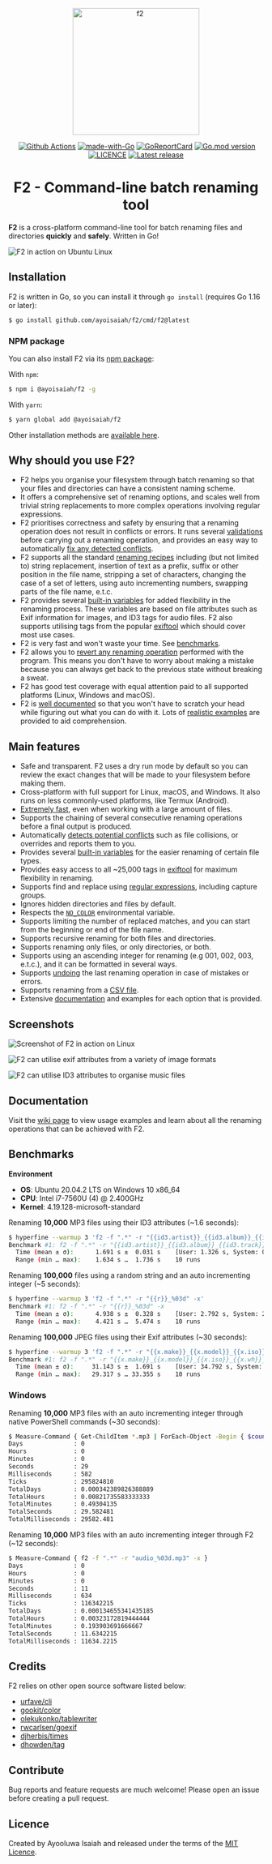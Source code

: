 <p align="center">
   <img src="https://ik.imagekit.io/turnupdev/f2_logo_02eDMiVt7.png" width="250" height="250" alt="f2">
</p>

<p align="center">
   <a href="http://makeapullrequest.com"><img src="https://img.shields.io/badge/PRs-welcome-brightgreen.svg?style=flat" alt=""></a>
   <a href="https://github.com/ayoisaiah/F2/actions"><img src="https://github.com/ayoisaiah/F2/actions/workflows/test.yml/badge.svg" alt="Github Actions"></a>
   <a href="https://golang.org"><img src="https://img.shields.io/badge/Made%20with-Go-1f425f.svg" alt="made-with-Go"></a>
   <a href="https://goreportcard.com/report/github.com/ayoisaiah/f2"><img src="https://goreportcard.com/badge/github.com/ayoisaiah/f2" alt="GoReportCard"></a>
   <a href="https://github.com/ayoisaiah/f2"><img src="https://img.shields.io/github/go-mod/go-version/ayoisaiah/f2.svg" alt="Go.mod version"></a>
   <a href="https://github.com/ayoisaiah/f2/blob/master/LICENCE"><img src="https://img.shields.io/github/license/ayoisaiah/f2.svg" alt="LICENCE"></a>
   <a href="https://github.com/ayoisaiah/f2/releases/"><img src="https://img.shields.io/github/release/ayoisaiah/f2.svg" alt="Latest release"></a>
</p>

<h1 align="center">F2 - Command-line batch renaming tool</h1>

**F2** is a cross-platform command-line tool for batch renaming files and directories **quickly** and **safely**. Written in Go!

<img src="https://ik.imagekit.io/turnupdev/f2-demo_tnCZlpBrkhX.gif?tr:q-100" alt="F2 in action on Ubuntu Linux">

## Installation

F2 is written in Go, so you can install it through `go install` (requires Go 1.16 or later):

```bash
$ go install github.com/ayoisaiah/f2/cmd/f2@latest
```

### NPM package

You can also install F2 via its [npm package](https://www.npmjs.com/package/@ayoisaiah/f2):

With `npm`:

```bash
$ npm i @ayoisaiah/f2 -g
```

With `yarn`:

```bash
$ yarn global add @ayoisaiah/f2
```

Other installation methods are [available here](https://github.com/ayoisaiah/f2/wiki/Installation/).

## Why should you use F2?

- F2 helps you organise your filesystem through batch renaming so that your files and directories can have a consistent naming scheme.
- It offers a comprehensive set of renaming options, and scales well from trivial string replacements to more complex operations involving regular expressions.
- F2 prioritises correctness and safety by ensuring that a renaming operation does not result in conflicts or errors. It runs several [validations](https://github.com/ayoisaiah/f2/wiki/Validation-and-conflict-detection) before carrying out a renaming operation, and provides an easy way to automatically [fix any detected conflicts](https://github.com/ayoisaiah/f2/wiki/Validation-and-conflict-detection#auto-fixing-conflicts).
- F2 supports all the standard [renaming recipes](https://github.com/ayoisaiah/f2/wiki/Renaming-Recipes) including (but not limited to) string replacement, insertion of text as a prefix, suffix or other position in the file name, stripping a set of characters, changing the case of a set of letters, using auto incrementing numbers, swapping parts of the file name, e.t.c.
- F2 provides several [built-in variables](https://github.com/ayoisaiah/f2/wiki/Built-in-variables) for added flexibility in the renaming process. These variables are based on file attributes such as Exif information for images, and ID3 tags for audio files. F2 also supports utilising tags from the popular [exiftool](https://github.com/ayoisaiah/f2/wiki/Exiftool-variables) which should cover most use cases.
- F2 is very fast and won't waste your time. See [benchmarks](#benchmarks).
- F2 allows you to [revert any renaming operation](https://github.com/ayoisaiah/f2/wiki/Undoing-a-renaming-operation) performed with the program. This means you don't have to worry about making a mistake because you can always get back to the previous state without breaking a sweat.
- F2 has good test coverage with equal attention paid to all supported platforms (Linux, Windows and macOS).
- F2 is [well documented](https://github.com/ayoisaiah/f2/wiki) so that you won't have to scratch your head while figuring out what you can do with it. Lots of [realistic examples](https://github.com/ayoisaiah/f2/wiki/Real-world-examples) are provided to aid comprehension.

## Main features

- Safe and transparent. F2 uses a dry run mode by default so you can review the exact changes that will be made to your filesystem before making them.
- Cross-platform with full support for Linux, macOS, and Windows. It also runs on less commonly-used platforms, like Termux (Android).
- [Extremely fast](#benchmarks), even when working with a large amount of files.
- Supports the chaining of several consecutive renaming operations before a final output is produced.
- Automatically [detects potential conflicts](https://github.com/ayoisaiah/f2/wiki/Validation-and-conflict-detection) such as file collisions, or overrides and reports them to you.
- Provides several [built-in variables](https://github.com/ayoisaiah/f2/wiki/Built-in-variables) for the easier renaming of certain file types.
- Provides easy access to all ~25,000 tags in [exiftool](https://github.com/ayoisaiah/f2/wiki/Exiftool-variables) for maximum flexibility in renaming.
- Supports find and replace using [regular expressions](https://github.com/ayoisaiah/f2/wiki/Regular-expressions), including capture groups.
- Ignores hidden directories and files by default.
- Respects the [`NO_COLOR`](https://no-color.org/) environmental variable.
- Supports limiting the number of replaced matches, and you can start from the beginning or end of the file name.
- Supports recursive renaming for both files and directories.
- Supports renaming only files, or only directories, or both.
- Supports using an ascending integer for renaming (e.g 001, 002, 003, e.t.c.), and it can be formatted in several ways.
- Supports [undoing](https://github.com/ayoisaiah/f2/wiki/Undoing-a-renaming-operation) the last renaming operation in case of mistakes or errors.
- Supports renaming from a [CSV file](https://github.com/ayoisaiah/f2/wiki/Renaming-from-a-CSV-file).
- Extensive [documentation](https://github.com/ayoisaiah/f2/wiki) and examples for each option that is provided.

## Screenshots

![Screenshot of F2 in action on Linux](https://ik.imagekit.io/turnupdev/f2_EsdXrHHKt.png?tr:q-100)

![F2 can utilise exif attributes from a variety of image formats](https://ik.imagekit.io/turnupdev/f2-exif-example_Xn_Ko8ait.png?tr:q-100)

![F2 can utilise ID3 attributes to organise music files](https://ik.imagekit.io/turnupdev/f2-id3-example_Esb--IK6A.png?tr:q-100)

## Documentation

Visit the [wiki page](https://github.com/ayoisaiah/f2/wiki) to view usage examples and learn about all the renaming operations that can be achieved with F2.

## Benchmarks

**Environment**
- **OS**: Ubuntu 20.04.2 LTS on Windows 10 x86_64
- **CPU**: Intel i7-7560U (4) @ 2.400GHz
- **Kernel**:  4.19.128-microsoft-standard

Renaming **10,000** MP3 files using their ID3 attributes (~1.6 seconds):

```bash
$ hyperfine --warmup 3 'f2 -f ".*" -r "{{id3.artist}}_{{id3.album}}_{{id3.track}}_{{r} }.mp3" -x'
Benchmark #1: f2 -f ".*" -r "{{id3.artist}}_{{id3.album}}_{{id3.track}}_{{r}}.mp3" -x
  Time (mean ± σ):      1.691 s ±  0.031 s    [User: 1.326 s, System: 0.744 s]
  Range (min … max):    1.634 s …  1.736 s    10 runs
```

Renaming **100,000** files using a random string and an auto incrementing
integer (~5 seconds):

```bash
$ hyperfine --warmup 3 'f2 -f ".*" -r "{{r}}_%03d" -x'
Benchmark #1: f2 -f ".*" -r "{{r}}_%03d" -x
  Time (mean ± σ):      4.938 s ±  0.328 s    [User: 2.792 s, System: 2.770 s]
  Range (min … max):    4.421 s …  5.474 s    10 runs
```

Renaming **100,000** JPEG files using their Exif attributes (~30 seconds):

```bash
$ hyperfine --warmup 3 'f2 -f ".*" -r "{{x.make}}_{{x.model}}_{{x.iso}}_{{x.wh}}_{{r}}_%03d.jpg" -x'
Benchmark #1: f2 -f ".*" -r "{{x.make}}_{{x.model}}_{{x.iso}}_{{x.wh}}_{{r}}_%03d.jpg" -x
  Time (mean ± σ):     31.143 s ±  1.691 s    [User: 34.792 s, System: 4.779 s]
  Range (min … max):   29.317 s … 33.355 s    10 runs
```

### Windows

Renaming **10,000** MP3 files with an auto incrementing integer through native PowerShell commands (~30 seconds):

```bash
$ Measure-Command { Get-ChildItem *.mp3 | ForEach-Object -Begin { $count = 1 } -Process { Rename-Item $_ -NewName "music_$count.mp3"; $count++ } }
Days              : 0
Hours             : 0
Minutes           : 0
Seconds           : 29
Milliseconds      : 582
Ticks             : 295824810
TotalDays         : 0.000342389826388889
TotalHours        : 0.00821735583333333
TotalMinutes      : 0.49304135
TotalSeconds      : 29.582481
TotalMilliseconds : 29582.481
```

Renaming **10,000** MP3 files with an auto incrementing integer through F2 (~12 seconds):

```bash
$ Measure-Command { f2 -f ".*" -r "audio_%03d.mp3" -x }
Days              : 0
Hours             : 0
Minutes           : 0
Seconds           : 11
Milliseconds      : 634
Ticks             : 116342215
TotalDays         : 0.000134655341435185
TotalHours        : 0.00323172819444444
TotalMinutes      : 0.193903691666667
TotalSeconds      : 11.6342215
TotalMilliseconds : 11634.2215
```

## Credits

F2 relies on other open source software listed below:

- [urfave/cli](https://github.com/urfave/cli)
- [gookit/color](https://github.com/gookit/color)
- [olekukonko/tablewriter](https://github.com/olekukonko/tablewriter)
- [rwcarlsen/goexif](https://github.com/rwcarlsen/goexif)
- [djherbis/times](https://github.com/djherbis/times)
- [dhowden/tag](https://github.com/dhowden/tag)

## Contribute

Bug reports and feature requests are much welcome! Please open an issue before creating a pull request.

## Licence

Created by Ayooluwa Isaiah and released under the terms of the [MIT Licence](http://opensource.org/licenses/MIT).
